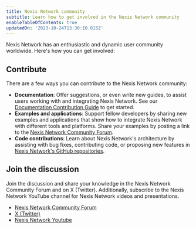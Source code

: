 ```yaml
---
title: Nexis Network community
subtitle: Learn how to get involved in the Nexis Network community
enableTableOfContents: true
updatedOn: '2023-10-24T13:30:10.815Z'
---
```


Nexis Network has an enthusiastic and dynamic user community worldwide. Here's how you can get involved:

## Contribute

There are a few ways you can contribute to the Nexis Network community:

- **Documentation**: Offer suggestions, or even write new guides, to assist users working with and integrating Nexis Network. See our [Documentation Contribution Guide](/docs/community/contribution-guide) to get started.
- **Examples and applications**: Support fellow developers by sharing new examples and applications that show how to integrate Nexis Network with different tools and platforms. Share your examples by posting a link to the [Nexis Network Community Forum](https://community.neon.tech/).
- **Code contributions**: Learn about Nexis Network's architecture by assisting with bug fixes, contributing code, or proposing new features in [Nexis Network's GitHub repositories](https://github.com/neondatabase).

## Join the discussion

Join the discussion and share your knowledge in the Nexis Network Community Forum and on X (Twitter). Additionally, subscribe to the Nexis Network YouTube channel for Nexis Network videos and presentations.

- [Nexis Network Community Forum](https://community.neon.tech/)
- [X (Twitter)](https://twitter.com/neondatabase)
- [Nexis Network Youtube](https://www.youtube.com/@neondatabase)

